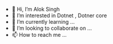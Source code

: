 - 👋 Hi, I’m Alok Singh
- 👀 I’m interested in Dotnet , Dotner core
- 🌱 I’m currently learning ...
- 💞️ I’m looking to collaborate on ...
- 📫 How to reach me ...

<!---
aloksosp/aloksosp is a ✨ special ✨ repository because its `README.md` (this file) appears on your GitHub profile.
You can click the Preview link to take a look at your changes.
--->
